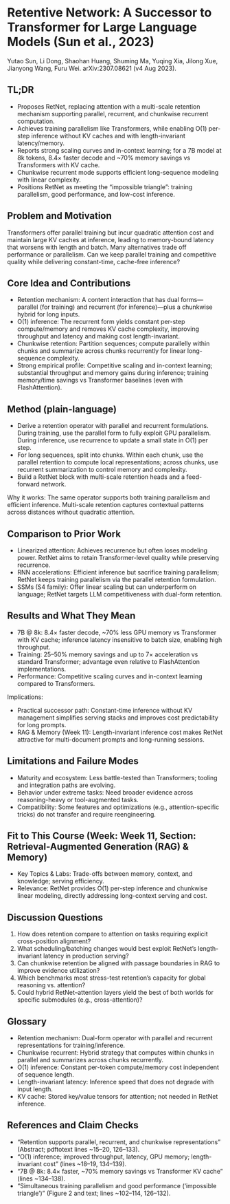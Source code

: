 # Retentive Network: A Successor to Transformer for Large Language Models (Sun et al., 2023)

Yutao Sun, Li Dong, Shaohan Huang, Shuming Ma, Yuqing Xia, Jilong Xue, Jianyong Wang, Furu Wei. arXiv:2307.08621 (v4 Aug 2023).

## TL;DR
- Proposes RetNet, replacing attention with a multi-scale retention mechanism supporting parallel, recurrent, and chunkwise recurrent computation.
- Achieves training parallelism like Transformers, while enabling O(1) per-step inference without KV caches and with length-invariant latency/memory.
- Reports strong scaling curves and in-context learning; for a 7B model at 8k tokens, 8.4× faster decode and ~70% memory savings vs Transformers with KV cache.
- Chunkwise recurrent mode supports efficient long-sequence modeling with linear complexity.
- Positions RetNet as meeting the “impossible triangle”: training parallelism, good performance, and low-cost inference.

## Problem and Motivation
Transformers offer parallel training but incur quadratic attention cost and maintain large KV caches at inference, leading to memory-bound latency that worsens with length and batch. Many alternatives trade off performance or parallelism. Can we keep parallel training and competitive quality while delivering constant-time, cache-free inference?

## Core Idea and Contributions
- Retention mechanism: A content interaction that has dual forms—parallel (for training) and recurrent (for inference)—plus a chunkwise hybrid for long inputs.
- O(1) inference: The recurrent form yields constant per-step compute/memory and removes KV cache complexity, improving throughput and latency and making cost length-invariant.
- Chunkwise retention: Partition sequences; compute parallelly within chunks and summarize across chunks recurrently for linear long-sequence complexity.
- Strong empirical profile: Competitive scaling and in-context learning; substantial throughput and memory gains during inference; training memory/time savings vs Transformer baselines (even with FlashAttention).

## Method (plain-language)
- Derive a retention operator with parallel and recurrent formulations. During training, use the parallel form to fully exploit GPU parallelism. During inference, use recurrence to update a small state in O(1) per step.
- For long sequences, split into chunks. Within each chunk, use the parallel retention to compute local representations; across chunks, use recurrent summarization to control memory and complexity.
- Build a RetNet block with multi-scale retention heads and a feed-forward network.

Why it works: The same operator supports both training parallelism and efficient inference. Multi-scale retention captures contextual patterns across distances without quadratic attention.

## Comparison to Prior Work
- Linearized attention: Achieves recurrence but often loses modeling power. RetNet aims to retain Transformer-level quality while preserving recurrence.
- RNN accelerations: Efficient inference but sacrifice training parallelism; RetNet keeps training parallelism via the parallel retention formulation.
- SSMs (S4 family): Offer linear scaling but can underperform on language; RetNet targets LLM competitiveness with dual-form retention.

## Results and What They Mean
- 7B @ 8k: 8.4× faster decode, ~70% less GPU memory vs Transformer with KV cache; inference latency insensitive to batch size, enabling high throughput.
- Training: 25–50% memory savings and up to 7× acceleration vs standard Transformer; advantage even relative to FlashAttention implementations.
- Performance: Competitive scaling curves and in-context learning compared to Transformers.

Implications:
- Practical successor path: Constant-time inference without KV management simplifies serving stacks and improves cost predictability for long prompts.
- RAG & Memory (Week 11): Length-invariant inference cost makes RetNet attractive for multi-document prompts and long-running sessions.

## Limitations and Failure Modes
- Maturity and ecosystem: Less battle-tested than Transformers; tooling and integration paths are evolving.
- Behavior under extreme tasks: Need broader evidence across reasoning-heavy or tool-augmented tasks.
- Compatibility: Some features and optimizations (e.g., attention-specific tricks) do not transfer and require reengineering.

## Fit to This Course (Week: Week 11, Section: Retrieval‑Augmented Generation (RAG) & Memory)
- Key Topics & Labs: Trade-offs between memory, context, and knowledge; serving efficiency.
- Relevance: RetNet provides O(1) per-step inference and chunkwise linear modeling, directly addressing long-context serving and cost.

## Discussion Questions
1) How does retention compare to attention on tasks requiring explicit cross-position alignment?
2) What scheduling/batching changes would best exploit RetNet’s length-invariant latency in production serving?
3) Can chunkwise retention be aligned with passage boundaries in RAG to improve evidence utilization?
4) Which benchmarks most stress-test retention’s capacity for global reasoning vs. attention?
5) Could hybrid RetNet–attention layers yield the best of both worlds for specific submodules (e.g., cross-attention)?

## Glossary
- Retention mechanism: Dual-form operator with parallel and recurrent representations for training/inference.
- Chunkwise recurrent: Hybrid strategy that computes within chunks in parallel and summarizes across chunks recurrently.
- O(1) inference: Constant per-token compute/memory cost independent of sequence length.
- Length-invariant latency: Inference speed that does not degrade with input length.
- KV cache: Stored key/value tensors for attention; not needed in RetNet inference.

## References and Claim Checks
- “Retention supports parallel, recurrent, and chunkwise representations” (Abstract; pdftotext lines ~15–20, 126–133).
- “O(1) inference; improved throughput, latency, GPU memory; length-invariant cost” (lines ~18–19, 134–139).
- “7B @ 8k: 8.4× faster, ~70% memory savings vs Transformer KV cache” (lines ~134–138).
- “Simultaneous training parallelism and good performance (‘impossible triangle’)” (Figure 2 and text; lines ~102–114, 126–132).

